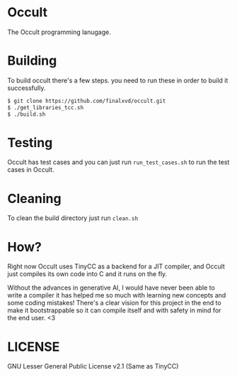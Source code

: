 # Occult
The Occult programming lanugage.

# Building
To build occult there's a few steps. you need to run these in order to build it successfully.
```bash
$ git clone https://github.com/finalxvd/occult.git
$ ./get_libraries_tcc.sh
$ ./build.sh
```

# Testing
Occult has test cases and you can just run `run_test_cases.sh` to run the test cases in Occult.

# Cleaning
To clean the build directory just run `clean.sh`

# How?
Right now Occult uses TinyCC as a backend for a JIT compiler, and Occult just compiles its own code into C and it runs on the fly.

Without the advances in generative AI, I would have never been able to write a compiler it has helped me so much with learning new concepts and some coding mistakes!
There's a clear vision for this project in the end to make it bootstrappable so it can compile itself and with safety in mind for the end user. <3 

# LICENSE
GNU Lesser General Public License v2.1 (Same as TinyCC)
